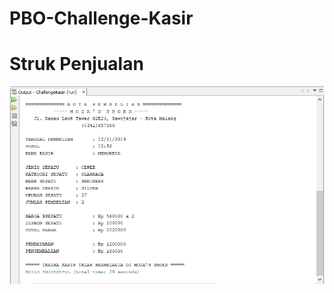 # PBO-Challenge-Kasir
# Struk Penjualan
![Alt Text](https://github.com/memorezasabana/PBO-Challenge-Kasir/blob/master/2019-11-12%20(1).png)
